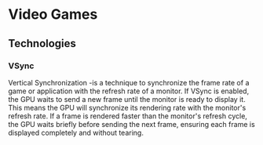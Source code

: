# Video Games

## Technologies
### VSync

Vertical Synchronization -is a technique to synchronize the frame rate of a game or application with the refresh rate of a monitor.
If VSync is enabled, the GPU waits to send a new frame until the monitor is ready to display it. This means the GPU will synchronize its rendering rate with the monitor's refresh rate. If a frame is rendered faster than the monitor's refresh cycle, the GPU waits briefly before sending the next frame, ensuring each frame is displayed completely and without tearing.